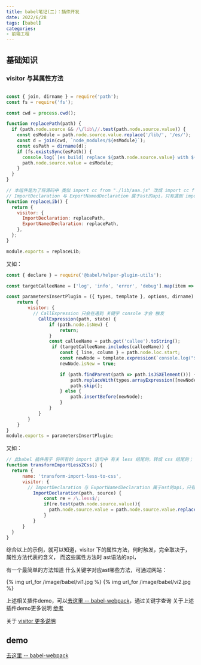 ```yaml
---
title: babel笔记(二)：插件开发
date: 2022/6/28
tags: [babel]
categories: 
- 前端工程
---
```





## 基础知识

### visitor 与其属性方法
```js

const { join, dirname } = require('path');
const fs = require('fs');

const cwd = process.cwd();

function replacePath(path) {
  if (path.node.source && /\/lib\//.test(path.node.source.value)) {
    const esModule = path.node.source.value.replace('/lib/', '/es/');
    const d = join(cwd, `node_modules/${esModule}`);
    const esPath = dirname(d);
    if (fs.existsSync(esPath)) {
      console.log(`[es build] replace ${path.node.source.value} with ${esModule}`);
      path.node.source.value = esModule;
    }
  }
}

// 本组件是为了将源码中 类似 import cc from "./lib/aaa.js" 改成 import cc from "./es/aaa.js"
// ImportDeclaration 与 ExportNamedDeclaration 属于ast的api，只有遇到 import 或 export 关键字时触发；
function replaceLib() {
  return {
    visitor: {
      ImportDeclaration: replacePath,
      ExportNamedDeclaration: replacePath,
    },
  };
}

module.exports = replaceLib;

```

又如：
```js
const { declare } = require('@babel/helper-plugin-utils');

const targetCalleeName = ['log', 'info', 'error', 'debug'].map(item => `console.${item}`);

const parametersInsertPlugin = ({ types, template }, options, dirname) => {
    return {
        visitor: {
          // CallExpression 只会在遇到 关键字 console 才会 触发
            CallExpression(path, state) {
                if (path.node.isNew) {
                    return;
                }
                const calleeName = path.get('callee').toString();
                 if (targetCalleeName.includes(calleeName)) {
                    const { line, column } = path.node.loc.start;
                    const newNode = template.expression(`console.log("${state.filename || 'unkown filename'}: (${line}, ${column})")`)();
                    newNode.isNew = true;

                    if (path.findParent(path => path.isJSXElement())) {
                        path.replaceWith(types.arrayExpression([newNode, path.node]))
                        path.skip();
                    } else {
                        path.insertBefore(newNode);
                    }
                }
            }
        }
    }
}
module.exports = parametersInsertPlugin;

```
又如：
```js
// 此babel 插件用于 将所有的 import 语句中 有关 less 结尾的，转成 css 结尾的；
function transformImportLess2Css() {
  return {
      name: 'transform-import-less-to-css',
      visitor: {
        // ImportDeclaration 与 ExportNamedDeclaration 属于ast的api，只有遇到 import 关键字时触发；
          ImportDeclaration(path, source) {
              const re = /\.less$/;
              if(re.test(path.node.source.value)){
                path.node.source.value = path.node.source.value.replace(re, '.css');
              }
          }
      }
  }
}

```

综合以上的示例，就可以知道，visitor 下的属性方法，何时触发，完全取决于，属性方法代表的含义，
而这些属性方法时 ast语法的api，

有一个最简单的方法知道 什么关键字对应ast哪些方法，可通过网站：

{% img url_for /image/babel/vi1.jpg %}
{% img url_for /image/babel/vi2.jpg %}

上述相关插件demo，可以[去这里 -- babel-webpack](https://github.com/YeWills/babel-plugin-exercize/tree/babel-webpack/exercize-parameters-insert)，通过关键字查询
关于上述插件demo更多说明 [参考](https://juejin.cn/book/6946117847848321055/section/6945997926376144899)

关于 [visitor 更多说明](https://www.babeljs.cn/docs/plugins#%E6%8F%92%E4%BB%B6%E5%BC%80%E5%8F%91)

## demo
[去这里 -- babel-webpack](https://github.com/YeWills/babel-plugin-exercize/tree/babel-webpack/exercize-parameters-insert)